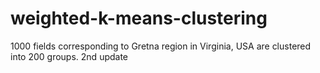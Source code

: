 # weighted-k-means-clustering
1000 fields corresponding to Gretna region in Virginia, USA are clustered into 200 groups.
2nd update
